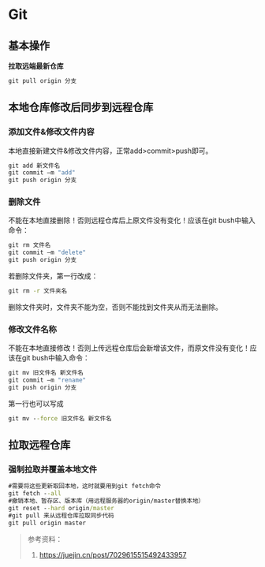 # Git

## 基本操作

**拉取远端最新仓库**

```cmd
git pull origin 分支
```



## 本地仓库修改后同步到远程仓库

### 添加文件&修改文件内容

本地直接新建文件&修改文件内容，正常add>commit>push即可。

```cmd
git add 新文件名
git commit –m "add"
git push origin 分支
```

### 删除文件

不能在本地直接删除！否则远程仓库后上原文件没有变化！应该在git bush中输入命令：

```cmd
git rm 文件名
git commit –m "delete"
git push origin 分支
```

若删除文件夹，第一行改成：

```cmd
git rm -r 文件夹名
```

删除文件夹时，文件夹不能为空，否则不能找到文件夹从而无法删除。

### 修改文件名称

不能在本地直接修改！否则上传远程仓库后会新增该文件，而原文件没有变化！应该在git bush中输入命令：

```cmd
git mv 旧文件名 新文件名
git commit –m "rename"
git push origin 分支
```

第一行也可以写成

```cmd
git mv --force 旧文件名 新文件名
```

## 拉取远程仓库

### 强制拉取并覆盖本地文件

```cmd
#需要将这些更新取回本地，这时就要用到git fetch命令
git fetch --all
#撤销本地、暂存区、版本库（用远程服务器的origin/master替换本地）
git reset --hard origin/master
#git pull 来从远程仓库拉取同步代码
git pull origin master
```



> 参考资料：
>
> 1. https://juejin.cn/post/7029615515492433957
